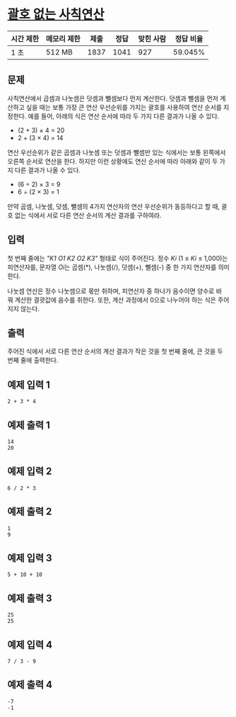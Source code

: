 # [괄호 없는 사칙연산](https://www.acmicpc.net/problem/16503)

| 시간 제한 | 메모리 제한 | 제출 | 정답 | 맞힌 사람 | 정답 비율 |
| --- | --- | --- | --- | --- | --- |
| 1 초 | 512 MB | 1837 | 1041 | 927 | 59.045% |

## 문제

사칙연산에서 곱셈과 나눗셈은 덧셈과 뺄셈보다 먼저 계산한다. 덧셈과 뺄셈을 먼저 계산하고 싶을 때는 보통 가장 큰 연산 우선순위를 가지는 괄호를 사용하여 연산 순서를 지정한다. 예를 들어, 아래의 식은 연산 순서에 따라 두 가지 다른 결과가 나올 수 있다.

- (2 + 3) × 4 = 20
- 2 + (3 × 4) = 14

연산 우선순위가 같은 곱셈과 나눗셈 또는 덧셈과 뺄셈만 있는 식에서는 보통 왼쪽에서 오른쪽 순서로 연산을 한다. 하지만 이런 상황에도 연산 순서에 따라 아래와 같이 두 가지 다른 결과가 나올 수 있다.

- (6 ÷ 2) × 3 = 9
- 6 ÷ (2 × 3) = 1

만약 곱셈, 나눗셈, 덧셈, 뺄셈의 4가지 연산자의 연산 우선순위가 동등하다고 할 때, 괄호 없는 식에서 서로 다른 연산 순서의 계산 결과를 구하여라.

## 입력

첫 번째 줄에는 *"K1 O1 K2 O2 K3"* 형태로 식이 주어진다. 정수 *Ki* (1 ≤ *Ki* ≤ 1,000)는 피연산자를, 문자열 *Oi*는 곱셈(*), 나눗셈(/), 덧셈(+), 뺄셈(-) 중 한 가지 연산자를 의미한다.

나눗셈 연산은 정수 나눗셈으로 몫만 취하며, 피연산자 중 하나가 음수이면 양수로 바꿔 계산한 결괏값에 음수를 취한다. 또한, 계산 과정에서 0으로 나누어야 하는 식은 주어지지 않는다.

## 출력

주어진 식에서 서로 다른 연산 순서의 계산 결과가 작은 것을 첫 번째 줄에, 큰 것을 두 번째 줄에 출력한다.

## 예제 입력 1

```
2 + 3 * 4

```

## 예제 출력 1

```
14
20

```

## 예제 입력 2

```
6 / 2 * 3

```

## 예제 출력 2

```
1
9

```

## 예제 입력 3

```
5 + 10 + 10

```

## 예제 출력 3

```
25
25

```

## 예제 입력 4

```
7 / 3 - 9

```

## 예제 출력 4

```
-7
-1
```
